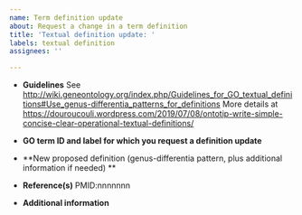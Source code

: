 ```yaml
---
name: Term definition update
about: Request a change in a term definition
title: 'Textual definition update: '
labels: textual definition
assignees: ''

---
```


* **Guidelines**
See http://wiki.geneontology.org/index.php/Guidelines_for_GO_textual_definitions#Use_genus-differentia_patterns_for_definitions
More details at https://douroucouli.wordpress.com/2019/07/08/ontotip-write-simple-concise-clear-operational-textual-definitions/


* **GO term ID and label for which you request a definition update**

* **New proposed definition (genus-differentia pattern, plus additional information if needed) **


* **Reference(s)**
PMID:nnnnnnn

* **Additional information**
